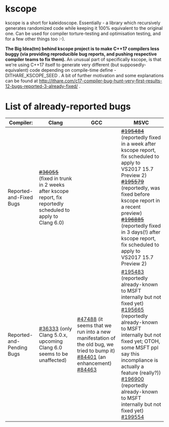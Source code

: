 # kscope
kscope is a short for kaleidoscope. Essentially - a library which recursively generates randomized code while keeping it 100% equivalent to the original one. Can be used for compiler torture-testing and optimisation testing, and for a few other things too :-).

**The Big Idea(tm) behind kscope project is to make C++17 compilers less buggy (via providing reproducible bug reports, and pushing respective compiler teams to fix them).** An unusual part of specifically kscope, is that we're using C++17 itself to generate very different (but supposedly-equivalent) code depending on compile-time define -DITHARE_KSCOPE_SEED . A bit of further motivation and some explanations can be found at http://ithare.com/c17-compiler-bug-hunt-very-first-results-12-bugs-reported-3-already-fixed/ .

# List of already-reported bugs

Compiler: | Clang | GCC | MSVC 
--------- | ----- | --- | ---- 
Reported-and-Fixed Bugs | ~~[#36055](https://bugs.llvm.org/show_bug.cgi?id=36055)~~ (fixed in trunk in 2 weeks after kscope report, fix reportedly scheduled to apply to Clang 6.0) | | ~~[#195484](https://developercommunity.visualstudio.com/content/problem/195484/p-option-doesnt-replace-every-second-occurrence-of.html)~~ (reportedly fixed in a week after kscope report, fix scheduled to apply to VS2017 15.7 Preview 2) <br> ~~[#195579](https://developercommunity.visualstudio.com/content/problem/195579/misreported-location-for-warning-in-constexpr-func.html)~~ (reportedly, was fixed before kscope report in a recent preview) <br> ~~[#196885](https://developercommunity.visualstudio.com/content/problem/196885/c1001-in-fddvctoolscompilercxxfeslp1cwalkcpp-line.html)~~ (reportedly fixed in 3 days(!) after kscope report, fix scheduled to apply to VS2017 15.7 Preview 2)
Reported-and-Pending Bugs | 	[#36333](https://bugs.llvm.org/show_bug.cgi?id=36333) (only Clang 5.0.x, upcoming Clang 6.0 seems to be unaffected) | 	[#47488](https://gcc.gnu.org/bugzilla/show_bug.cgi?id=47488)  (it seems that we run into a new manifestation of the old bug, we tried to bump it) <br>[#84401](https://gcc.gnu.org/bugzilla/show_bug.cgi?id=84401) (an enhancement) <br>[#84463](https://gcc.gnu.org/bugzilla/show_bug.cgi?id=84463) | [#195483](https://developercommunity.visualstudio.com/content/problem/195483/continue-in-constexpr-function-causes-constexpr-fu.html) (reportedly already-known to MSFT internally but not fixed yet) <br>[#195665](https://developercommunity.visualstudio.com/content/problem/195665/-line-cannot-be-used-as-an-argument-for-constexpr.html) (reportedly already-known to MSFT internally but not fixed yet; OTOH, some MSFT ppl say this incompliance is actually a feature (really?)) <br>[#196900](https://developercommunity.visualstudio.com/content/problem/196900/c1001-in-file-msc1cpp-line-1507.html) (reportedly already-known to MSFT internally but not fixed yet) <br>[#199554](https://developercommunity.visualstudio.com/content/problem/199554/suspected-bad-code-generation-for-release-build.html)
